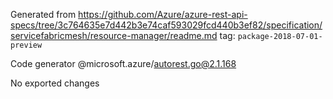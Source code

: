 Generated from https://github.com/Azure/azure-rest-api-specs/tree/3c764635e7d442b3e74caf593029fcd440b3ef82/specification/servicefabricmesh/resource-manager/readme.md tag: `package-2018-07-01-preview`

Code generator @microsoft.azure/autorest.go@2.1.168

No exported changes